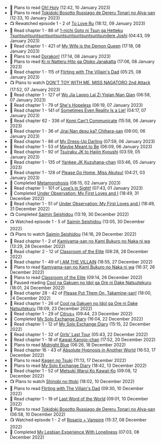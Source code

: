 <!-- ANILIST_ACTIVITY:start -->

-   📖 Plans to read [Oh! Holy](https://anilist.co/manga/86703) (12:42, 10 January 2023)
-   📖 Plans to read [Tokidoki Bosotto Russiago de Dereru Tonari no Alya-san](https://anilist.co/manga/152404) (12:33, 10 January 2023)
-   📺 Rewatched episode 1 - 2 of [To Love Ru](https://anilist.co/anime/3455) (18:12, 09 January 2023)
-   📖 Read chapter 1 - 86 of [1-nichi Goto ni Tsun ga Hetteku Tsuntsuntsuntsuntsuntsuntsuntsuntsuntsuntsundere Joshi](https://anilist.co/manga/152855) (04:43, 09 January 2023)
-   📖 Read chapter 1 - 421 of [My Wife is the Demon Queen](https://anilist.co/manga/107966) (17:18, 08 January 2023)
-   📖 Plans to read [Dorakon!](https://anilist.co/manga/113284) (17:14, 08 January 2023)
-   📖 Plans to read [Ki ni Natteru Hito ga Otoko Janakatta](https://anilist.co/manga/149544) (17:06, 08 January 2023)
-   📖 Read chapter 1 - 115 of [Flirting with The Villain's Dad](https://anilist.co/manga/117581) (05:25, 08 January 2023)
-   📺 Plans to watch [DON'T TOY WITH ME, MISS NAGATORO 2nd Attack](https://anilist.co/anime/140596) (17:52, 07 January 2023)
-   📖 Read chapter 1 - 127 of [Wo Jia Laopo Lai Zi Yiqian Nian Qian](https://anilist.co/manga/146267) (06:58, 07 January 2023)
-   📖 Read chapter 1 - 79 of [She's Hopeless](https://anilist.co/manga/126944) (06:19, 07 January 2023)
-   📖 Read chapter 1 - 141 of [Sometimes Even Reality Is a Lie!](https://anilist.co/manga/113076) (04:17, 07 January 2023)
-   📖 Read chapter 62 - 336 of [Komi Can't Communicate](https://anilist.co/manga/97852) (15:58, 06 January 2023)
-   📖 Read chapter 1 - 36 of [Jirai Nan desu ka? Chihara-san](https://anilist.co/manga/137714) (08:00, 06 January 2023)
-   📖 Read chapter 1 - 86 of [My Dress-Up Darling](https://anilist.co/manga/101583) (07:59, 06 January 2023)
-   📖 Read chapter 1 - 53 of [Maybe Meant to Be](https://anilist.co/manga/146139) (06:09, 06 January 2023)
-   📖 Read chapter 1 - 92 of [Tsuiraku JK to Haijin Kyoushi](https://anilist.co/manga/99737) (03:59, 05 January 2023)
-   📖 Read chapter 1 - 135 of [Yankee JK Kuzuhana-chan](https://anilist.co/manga/116822) (03:46, 05 January 2023)
-   📖 Read chapter 1 - 128 of [Please Go Home, Miss Akutsu!](https://anilist.co/manga/113501) (04:21, 03 January 2023)
-   📖 Completed [Metamorphosis](https://anilist.co/manga/90310) (08:15, 02 January 2023)
-   📖 Read chapter 1 - 101 of [Love’s in Sight!](https://anilist.co/manga/107445) (07:43, 01 January 2023)
-   📖 Completed [Under Observation: My First Loves and I](https://anilist.co/manga/103864) (18:49, 31 December 2022)
-   📖 Read chapter 1 - 51 of [Under Observation: My First Loves and I](https://anilist.co/manga/103864) (18:49, 31 December 2022)
-   📺 Completed [Saimin Seishidou](https://anilist.co/anime/104451) (13:19, 30 December 2022)
-   📺 Watched episode 1 - 5 of [Saimin Seishidou](https://anilist.co/anime/104451) (13:05, 30 December 2022)
-   📺 Plans to watch [Saimin Seishidou](https://anilist.co/anime/104451) (14:16, 29 December 2022)
-   📖 Read chapter 1 - 2 of [Kamiyama-san no Kami Bukuro no Naka ni wa](https://anilist.co/manga/136047) (13:29, 28 December 2022)
-   📖 Read chapter 2 - 12 of [Classroom of the Elite](https://anilist.co/manga/94970) (08:28, 28 December 2022)
-   📖 Read chapter 1 - 49 of [I AM THE VILLAIN](https://anilist.co/manga/145498) (18:55, 27 December 2022)
-   📖 Plans to read [Kamiyama-san no Kami Bukuro no Naka ni wa](https://anilist.co/manga/136047) (16:37, 26 December 2022)
-   📖 Plans to read [Classroom of the Elite](https://anilist.co/manga/94970) (09:14, 26 December 2022)
-   📖 Paused reading [Cool na Gakuen no Idol ga Ore ni Dake Natsuitekuru](https://anilist.co/manga/137597) (18:01, 24 December 2022)
-   📖 Read chapter 28 - 42 of [Please Put Them On, Takamine-san!](https://anilist.co/manga/107559) (18:00, 24 December 2022)
-   📖 Read chapter 1 - 26 of [Cool na Gakuen no Idol ga Ore ni Dake Natsuitekuru](https://anilist.co/manga/137597) (18:09, 23 December 2022)
-   📖 Read chapter 1 - 29 of [Citrus+](https://anilist.co/manga/103884) (09:44, 23 December 2022)
-   📖 Completed [My Solo Exchange Diary](https://anilist.co/manga/99140) (16:04, 22 December 2022)
-   📖 Read chapter 1 - 12 of [My Solo Exchange Diary](https://anilist.co/manga/99140) (15:15, 22 December 2022)
-   📖 Read chapter 1 - 32 of [Girls' Last Tour](https://anilist.co/manga/85412) (05:43, 22 December 2022)
-   📖 Read chapter 1 - 18 of [Kawaii Kanojo-chan](https://anilist.co/manga/144155) (17:52, 20 December 2022)
-   📖 Plans to read [Midnight Blue](https://anilist.co/manga/114394) (06:26, 18 December 2022)
-   📖 Read chapter 16 - 43 of [Absolute Hypnosis in Another World](https://anilist.co/manga/145575) (16:53, 17 December 2022)
-   📖 Plans to read [Kagen no Tsuki](https://anilist.co/manga/31267) (11:13, 17 December 2022)
-   📖 Plans to read [My Solo Exchange Diary](https://anilist.co/manga/99140) (18:42, 13 December 2022)
-   📖 Read chapter 1 - 52 of [Metsuki Warui Ko Kawaii Ko](https://anilist.co/manga/143936) (09:08, 12 December 2022)
-   📺 Plans to watch [Shinobi no Ittoki](https://anilist.co/anime/145604) (18:02, 10 December 2022)
-   📖 Plans to read [Flirting with The Villain's Dad](https://anilist.co/manga/117581) (09:30, 10 December 2022)
-   📖 Read chapter 1 - 19 of [Last Word of the World](https://anilist.co/manga/120692) (09:01, 10 December 2022)
-   📖 Plans to read [Tokidoki Bosotto Russiago de Dereru Tonari no Alya-san](https://anilist.co/manga/152404) (06:58, 10 December 2022)
-   📺 Watched episode 1 - 2 of [Rosario + Vampire](https://anilist.co/anime/2993) (15:37, 08 December 2022)
-   📖 Completed [My Lesbian Experience With Loneliness](https://anilist.co/manga/87459) (07:03, 08 December 2022)

<!-- ANILIST_ACTIVITY:end -->
